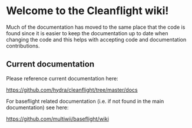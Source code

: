 # Welcome to the Cleanflight wiki!

Much of the documentation has moved to the same place that the code is found since it is easier to keep the documentation up to date when changing the code and this helps with accepting code and documentation contributions.

## Current documentation

Please reference current documentation here:

https://github.com/hydra/cleanflight/tree/master/docs

For baseflight related documentation (i.e. if not found in the main documentation) see here:

https://github.com/multiwii/baseflight/wiki
